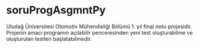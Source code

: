 # soruProgAsgmntPy
Uludağ Üniversitesi Otomotiv Mühendisliği Bölümü 1. yıl final notu projesidir.
Projenin amacı programın açılabilir penceresinden yeni test oluşturabilme ve oluşturulan testleri
başlatabilmedir.
